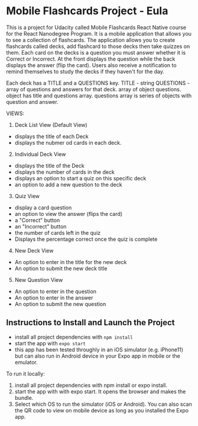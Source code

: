 # Mobile Flashcards Project - Eula
This is a project for Udacity called Mobile Flashcards React Native course for the React Nanodegree Program. It is a mobile application that allows you to see a collection of flashcards. The application allows you to create flashcards called decks, add flashcard to those decks then take quizzes on them. Each card on the decks is a question you must answer whether it is Correct or Incorrect. At the front displays the question while the back displays the answer (flip the card). Users also receive a notification to remind themselves to study the decks if they haven't for the day.

Each deck has a TITLE and a QUESTIONS key.
TITLE - string
QUESTIONS - array of questions and answers for that deck. array of object questions. object has title and questions array. questions array is series of objects with question and answer.

VIEWS:
1. Deck List View (Default View)
- displays the title of each Deck
- displays the nubmer od cards in each deck.
2. Individual Deck View
- displays the title of the Deck
- displays the number of cards in the deck
- displays an option to start a quiz on this specific deck
- an option to add a new question to the deck
3. Quiz View
- display a card question
- an option to view the answer (flips the card)
- a "Correct" button
- an "Incorrect" button
- the number of cards left in the quiz
- Displays the percentage correct once the quiz is complete
4. New Deck View
- An option to enter in the title for the new deck
- An option to submit the new deck title
5. New Question View
- An option to enter in the question
- An option to enter in the answer
- An option to submit the new question

## Instructions to Install and Launch the Project

- install all project dependencies with `npm install`
- start the app with `expo start`
- this app has been tested throughly in an iOS simulator (e.g. iPhone11) but can also run in Android device in your Expo app in mobile or the emulator.

To run it locally:
1. install all project dependencies with npm install or expo install.
2. start the app with with expo start. It opens the browser and makes the bundle.
3. Select which OS to run the simulator (iOS or Android). You can also scan the QR code to view on mobile device as long as you installed the Expo app.